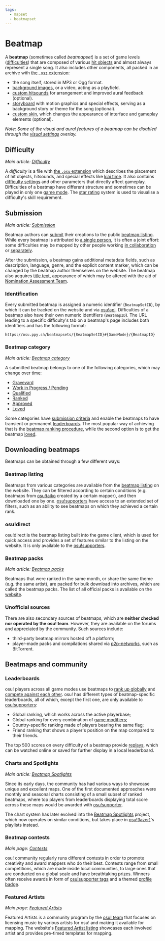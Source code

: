 ```yaml
---
tags:
  - mapset
  - beatmapset
---
```


# Beatmap

A **beatmap** (sometimes called *beatmapset*) is a set of game levels ([difficulties](#difficulty)) that are composed of various [hit objects](/wiki/Gameplay/Hit_object) and almost always represent a single song. It also includes other components, all packed in an archive with [the `.osz` extension](/wiki/Client/File_formats/osz_(file_format)):

- the song itself, stored in MP3 or Ogg format.
- [background images](/wiki/Beatmap/Background), or a video, acting as a playfield.
- [custom hitsounds](/wiki/Beatmapping/Hitsound) for arrangement and improved aural feedback (optional).
- [storyboard](/wiki/Storyboard) with motion graphics and special effects, serving as a background story or theme for the song (optional).
- [custom skin](/wiki/Skinning), which changes the appearance of interface and gameplay elements (optional).

*Note: Some of the visual and aural features of a beatmap can be disabled through the [visual settings](/wiki/Client/Interface/Visual_settings) overlay.*

## Difficulty

*Main article: [Difficulty](/wiki/Beatmap/Difficulty)*

A *difficulty* is a file with [the `.osu` extension](/wiki/Client/File_formats/osu_(file_format)) which describes the placement of hit objects, hitsounds, and special effects like [kiai time](/wiki/Gameplay/Kiai_time). It also contains [difficulty settings](/wiki/Client/Beatmap_editor/Song_setup#difficulty) and other parameters that directly affect gameplay. Difficulties of a beatmap have different structure and sometimes can be played in only one [game mode](/wiki/Game_mode). The [star rating](/wiki/Beatmap/Star_rating) system is used to visualise a difficulty's skill requirement.

## Submission

*Main article: [Submission](/wiki/Beatmapping/Beatmap_submission)*

Beatmap authors can [submit](/wiki/Beatmapping/Beatmap_submission) their creations to the public [beatmap listing](https://osu.ppy.sh/beatmapsets). While every beatmap is attributed to [a single person](/wiki/Beatmap/Beatmap_host), it is often a joint effort: some difficulties may be mapped by other people working [in collaboration](/wiki/Beatmap/Beatmap_collaborations) or [separately](/wiki/Beatmap/Guest_difficulty).

<!-- TODO: after https://github.com/ppy/osu-web/issues/5852 is resolved, this section will need an update -->

After the submission, a beatmap gains additional metadata fields, such as description, language, genre, and the explicit content marker, which can be changed by the beatmap author themselves on the website. The beatmap also acquires [title text](/wiki/Beatmap/Title_text), appearance of which may be altered with the aid of [Nomination Assessment Team](/wiki/People/Nomination_Assessment_Team).

### Identification

Every submitted beatmap is assigned a numeric identifier (`BeatmapSetID`), by which it can be tracked on the website and via [osu!api](/wiki/osu!api). Difficulties of a beatmap also have their own numeric identifiers (`BeatmapID`). The URL leading to a specific difficulty's tab on a beatmap's page includes both identifiers and has the following format:

```
https://osu.ppy.sh/beatmapsets/{BeatmapSetID}#{GameMode}/{BeatmapID}
```

### Beatmap category

*Main article: [Beatmap category](Category)*

A submitted beatmap belongs to one of the following categories, which may change over time:

- [Graveyard](Category#graveyard)
- [Work in Progress / Pending](Category#wip-and-pending)
- [Qualified](Category#qualified)
- [Ranked](Category#ranked)
- [Approved](Category#approved)
- [Loved](Category#loved)

Some categories have [submission criteria](/wiki/Ranking_criteria) and enable the beatmaps to have transient or permanent [leaderboards](#leaderboards). The most popular way of achieving that is the [beatmap ranking procedure](/wiki/Beatmap_ranking_procedure), while the second option is to get the beatmap [loved](Category#loved).

## Downloading beatmaps

Beatmaps can be obtained through a few different ways:

### Beatmap listing

Beatmaps from various categories are available from the [beatmap listing](https://osu.ppy.sh/beatmapsets) on the website. They can be filtered according to certain conditions (e.g. beatmaps from [osu!taiko](/wiki/Game_mode/osu!taiko) created by a certain mapper), and then downloaded one by one. [osu!supporters](/wiki/osu!supporter) have access to an extended set of filters, such as an ability to see beatmaps on which they achieved a certain rank.

### osu!direct

osu!direct is the beatmap listing built into the game client, which is used for quick access and provides a set of features similar to the listing on the website. It is only available to the [osu!supporters](/wiki/osu!supporter).

### Beatmap packs

*Main article: [Beatmap packs](Packs)*

Beatmaps that were ranked in the same month, or share the same theme (e.g. the same artist), are packed for bulk download into archives, which are called the beatmap packs. The list of all official packs is available on the [website](https://osu.ppy.sh/beatmaps/packs).

### Unofficial sources

There are also secondary sources of beatmaps, which are **neither checked nor operated by the osu! team**. However, they are available on the forums and appreciated by the community. Such sources include:

- third-party beatmap mirrors hosted off a platform;
- player-made packs and compilations shared via [p2p-networks](https://en.wikipedia.org/wiki/Peer-to-peer), such as BitTorrent.

## Beatmaps and community

### Leaderboards

osu! players across all game modes use beatmaps to [rank up globally](/wiki/Performance_points) and [compete against each other](/wiki/Ranking). osu! has different types of beatmap-specific leaderboards, all of which, except the first one, are only available to [osu!supporters](/wiki/osu!supporter):

- Global ranking, which works across the active playerbase;
- Global ranking for every combination of [game modifiers](/wiki/Gameplay/Game_modifier);
- Country-specific ranking made of players bearing the same flag;
- Friend ranking that shows a player's position on the map compared to their friends.

The top 500 scores on every difficulty of a beatmap provide [replays](/wiki/Gameplay/Replay), which can be watched online or saved for further display in a local leaderboard.

### Charts and Spotlights

<!-- TODO: would be very cool to have a separate article for osu!(lazer) as well (issue #4686) -->

*Main article: [Beatmap Spotlights](/wiki/Beatmap_Spotlights)*

Since its early days, the community has had various ways to showcase unique and excellent maps. One of the first documented approaches were monthly and seasonal charts consisting of a small subset of ranked beatmaps, where top players from leaderboards displaying total score across these maps would be awarded with [osu!supporter](/wiki/osu!supporter).

The chart system has later evolved into the [Beatmap Spotlights](/wiki/Beatmap_Spotlights) project, which now operates on similar conditions, but takes place in [osu!(lazer)](/wiki/Client/Release_stream/Lazer)'s playlists instead.

### Beatmap contests

*Main page: [Contests](/wiki/Contests)*

osu! community regularly runs different contests in order to promote creativity and award mappers who do their best. Contests range from small competitions, which are made inside local communities, to large ones that are conducted on a global scale and have breathtaking prizes. Winners often receive awards in form of [osu!supporter tags](/wiki/osu!supporter) and a themed [profile badge](/wiki/Community/Profile_badge).

### Featured Artists

*Main page: [Featured Artists](/wiki/People/Featured_Artists)*

Featured Artists is a community program by the [osu! team](/wiki/People/osu!_team) that focuses on licensing music by various artists for osu! and making it available for mapping. The website's [Featured Artist listing](https://osu.ppy.sh/beatmaps/artists) showcases each involved artist and provides pre-timed templates for mapping.
